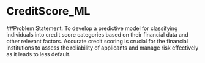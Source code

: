 # CreditScore_ML


##Problem Statement:
To develop a predictive model for classifying individuals into credit score categories based on their financial data and other relevant factors. Accurate credit scoring is crucial for the financial institutions to assess the reliability of applicants and manage risk effectively as it leads to less default.
